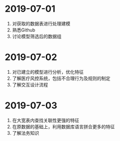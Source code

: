 # 2019-07-01

1. 对获取的数据表进行处理建模
2. 熟悉Github
3. 讨论模型筛选后的数据组



# 2019-07-02

1. 对已建立的模型进行分析，优化特征
2. 了解医疗风控系统，包括不合理行为及规则的制定
3. 了解交互设计流程



# 2019-07-03

1. 在大宽表内查找关联性更强的特征
2. 在原数据的基础上，利用数据库语言拼合更多的特征
3. 了解法务知识